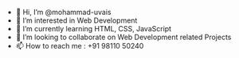 - 👋 Hi, I’m @mohammad-uvais
- 👀 I’m interested in Web Development
- 🌱 I’m currently learning HTML, CSS, JavaScript
- 💞️ I’m looking to collaborate on Web Development related Projects
- 📫 How to reach me : +91 98110 50240

<!---
mohammad-uvais/mohammad-uvais is a ✨ special ✨ repository because its `README.md` (this file) appears on your GitHub profile.
You can click the Preview link to take a look at your changes.
--->
